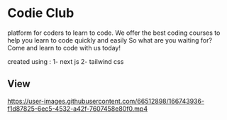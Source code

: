 # Codie Club

platform for coders to learn to code. We offer the best coding courses to help you learn to code quickly and easily So what are you waiting for? Come and learn to code with us today! 

created using :
1- next js 
2- tailwind css


## View


https://user-images.githubusercontent.com/66512898/166743936-f1d87825-6ec5-4532-a42f-7607458e80f0.mp4

